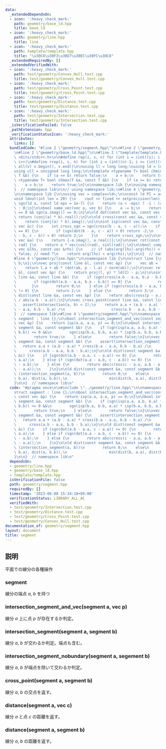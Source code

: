 ```yaml
---
data:
  _extendedDependsOn:
  - icon: ':heavy_check_mark:'
    path: geometry/base_ld.hpp
    title: base_ld
  - icon: ':heavy_check_mark:'
    path: geometry/line.hpp
    title: line
  - icon: ':heavy_check_mark:'
    path: template/template.hpp
    title: "\u30C6\u30F3\u30D7\u30EC\u30FC\u30C8"
  _extendedRequiredBy: []
  _extendedVerifiedWith:
  - icon: ':heavy_check_mark:'
    path: test/geometry/Convex_Hull.test.cpp
    title: test/geometry/Convex_Hull.test.cpp
  - icon: ':heavy_check_mark:'
    path: test/geometry/Cross_Point.test.cpp
    title: test/geometry/Cross_Point.test.cpp
  - icon: ':heavy_check_mark:'
    path: test/geometry/Distance.test.cpp
    title: test/geometry/Distance.test.cpp
  - icon: ':heavy_check_mark:'
    path: test/geometry/Intersection.test.cpp
    title: test/geometry/Intersection.test.cpp
  _isVerificationFailed: false
  _pathExtension: hpp
  _verificationStatusIcon: ':heavy_check_mark:'
  attributes:
    links: []
  bundledCode: "#line 2 \"geometry/segment.hpp\"\n\n#line 2 \"geometry/line.hpp\"\n\
    \n#line 2 \"geometry/base_ld.hpp\"\n\n#line 2 \"template/template.hpp\"\n\n#include\
    \ <bits/stdc++.h>\n\n#define rep(i, s, n) for (int i = (int)(s); i < (int)(n);\
    \ i++)\n#define rrep(i, s, n) for (int i = (int)(n)-1; i >= (int)(s); i--)\n#define\
    \ all(v) v.begin(), v.end()\n\nusing ll = long long;\nusing ld = long double;\n\
    using ull = unsigned long long;\n\ntemplate <typename T> bool chmin(T &a, const\
    \ T &b) {\n    if (a <= b) return false;\n    a = b;\n    return true;\n}\ntemplate\
    \ <typename T> bool chmax(T &a, const T &b) {\n    if (a >= b) return false;\n\
    \    a = b;\n    return true;\n}\n\nnamespace lib {\n\nusing namespace std;\n\n\
    }  // namespace lib\n\n// using namespace lib;\n#line 4 \"geometry/base_ld.hpp\"\
    \n\nnamespace lib {\n\nusing vec = complex<ld>;\n\nconst ld PI = acos(-1);\n\n\
    void ldout(int len = 20) {\n    cout << fixed << setprecision(len);\n}\n\nint\
    \ sgn(ld a, const ld eps = 1e-7) {\n    return (a < -eps) ? -1 : (a > eps) ? 1\
    \ : 0;\n}\n\nbool same_vec(vec a, vec b) {\n    a -= b;\n    return sgn(a.real())\
    \ == 0 && sgn(a.imag()) == 0;\n}\n\nld dot(const vec &a, const vec &b) {\n   \
    \ return (conj(a) * b).real();\n}\n\nld cross(const vec &a, const vec &b) {\n\
    \    return (conj(a) * b).imag();\n}\n\nint isp(const vec &a, const vec &b, const\
    \ vec &c) {\n    int cross_sgn = sgn(cross(b - a, c - a));\n    if (cross_sgn\
    \ == 0) {\n        if (sgn(dot(b - a, c - a)) < 0) return -2;\n        if (sgn(dot(a\
    \ - b, c - b)) < 0) return 2;\n    }\n    return cross_sgn;\n}\n\nvec rot90(const\
    \ vec &a) {\n    return {-a.imag(), a.real()};\n}\n\nvec rot(const vec &a, ld\
    \ rad) {\n    return a * vec(cosl(rad), sinl(rad));\n}\n\nbool comp_for_argument_sort(const\
    \ vec &lhs, const vec &rhs) {\n    // if (abs(arg(lhs)-arg(rhs)) < eps) return\
    \ false; // need ?\n    return arg(lhs) < arg(rhs);\n}\n\n}  // namespace lib\n\
    #line 4 \"geometry/line.hpp\"\n\nnamespace lib {\n\nstruct line {\n    vec a,\
    \ b;\n};\n\nvec proj(const line &l, const vec &p) {\n    vec ab = l.b - l.a;\n\
    \    return l.a + ab * (dot(ab, p - l.a) / norm(ab));\n}\n\nvec refl(const line\
    \ &l, const vec &p) {\n    return proj(l, p) * ld(2) - p;\n}\n\nint intersection(const\
    \ line &a, const line &b) {\n    if (sgn(cross(a.b - a.a, b.a - b.b)) != 0) {\n\
    \        if (sgn(dot(a.b - a.a, b.a - b.b)) == 0) {\n            return 1;\n \
    \       }\n        return 0;\n    } else if (sgn(cross(a.b - a.a, b.a - a.a))\
    \ != 0) {\n        return 2;\n    } else {\n        return 3;\n    }\n}\n\nld\
    \ dist(const line &a, const vec &p) {\n    return abs(cross(p - a.a, a.b - a.a)\
    \ / abs(a.b - a.a));\n}\n\nvec cross_point(const line &a, const line &b) {\n \
    \   assert(intersection(a, b) < 2);\n    return a.a + (a.b - a.a) * cross(b.a\
    \ - a.a, b.b - b.a) /\n                     cross(a.b - a.a, b.b - b.a);\n}\n\n\
    }  // namespace lib\n#line 4 \"geometry/segment.hpp\"\n\nnamespace lib {\n\nstruct\
    \ segment : line {};\n\nbool intersection_segment_and_vec(const segment &a, const\
    \ vec &p) {\n    return isp(a.a, a.a, p) == 0;\n}\n\nbool intersection_segment(const\
    \ segment &a, const segment &b) {\n    if (sgn(isp(a.a, a.b, b.a) * isp(a.a, a.b,\
    \ b.b)) <= 0 &&\n        sgn(isp(b.a, b.b, a.a) * isp(b.a, b.b, a.b)) <= 0) {\n\
    \        return true;\n    } else\n        return false;\n}\n\nvec cross_point(const\
    \ segment &a, const segment &b) {\n    assert(intersection_segment(a, b));\n \
    \   return a.a + (a.b - a.a) * cross(b.a - a.a, b.b - b.a) /\n               \
    \      cross(a.b - a.a, b.b - b.a);\n}\n\nld dist(const segment &a, const vec\
    \ &c) {\n    if (sgn(dot(a.b - a.a, c - a.a)) <= 0) {\n        return abs(c -\
    \ a.a);\n    } else if (sgn(dot(a.a - a.b, c - a.b)) <= 0) {\n        return abs(c\
    \ - a.b);\n    } else {\n        return abs(cross(c - a.a, a.b - a.a) / abs(a.b\
    \ - a.a));\n    }\n}\n\nld dist(const segment &a, const segment &b) {\n    if\
    \ (intersection_segment(a, b))\n        return 0;\n    else\n        return min(min(dist(a,\
    \ b.a), dist(a, b.b)),\n                   min(dist(b, a.a), dist(b, a.b)));\n\
    }\n\n}  // namespace lib\n"
  code: "#pragma once\n\n#include \"../geometry/line.hpp\"\n\nnamespace lib {\n\n\
    struct segment : line {};\n\nbool intersection_segment_and_vec(const segment &a,\
    \ const vec &p) {\n    return isp(a.a, a.a, p) == 0;\n}\n\nbool intersection_segment(const\
    \ segment &a, const segment &b) {\n    if (sgn(isp(a.a, a.b, b.a) * isp(a.a, a.b,\
    \ b.b)) <= 0 &&\n        sgn(isp(b.a, b.b, a.a) * isp(b.a, b.b, a.b)) <= 0) {\n\
    \        return true;\n    } else\n        return false;\n}\n\nvec cross_point(const\
    \ segment &a, const segment &b) {\n    assert(intersection_segment(a, b));\n \
    \   return a.a + (a.b - a.a) * cross(b.a - a.a, b.b - b.a) /\n               \
    \      cross(a.b - a.a, b.b - b.a);\n}\n\nld dist(const segment &a, const vec\
    \ &c) {\n    if (sgn(dot(a.b - a.a, c - a.a)) <= 0) {\n        return abs(c -\
    \ a.a);\n    } else if (sgn(dot(a.a - a.b, c - a.b)) <= 0) {\n        return abs(c\
    \ - a.b);\n    } else {\n        return abs(cross(c - a.a, a.b - a.a) / abs(a.b\
    \ - a.a));\n    }\n}\n\nld dist(const segment &a, const segment &b) {\n    if\
    \ (intersection_segment(a, b))\n        return 0;\n    else\n        return min(min(dist(a,\
    \ b.a), dist(a, b.b)),\n                   min(dist(b, a.a), dist(b, a.b)));\n\
    }\n\n}  // namespace lib\n"
  dependsOn:
  - geometry/line.hpp
  - geometry/base_ld.hpp
  - template/template.hpp
  isVerificationFile: false
  path: geometry/segment.hpp
  requiredBy: []
  timestamp: '2023-06-08 15:34:10+09:00'
  verificationStatus: LIBRARY_ALL_AC
  verifiedWith:
  - test/geometry/Intersection.test.cpp
  - test/geometry/Distance.test.cpp
  - test/geometry/Cross_Point.test.cpp
  - test/geometry/Convex_Hull.test.cpp
documentation_of: geometry/segment.hpp
layout: document
title: segment
---
```


## 説明

平面での線分の各種操作

### segment

線分の端点 $a$, $b$ を持つ

### intersection_segment_and_vec(segment a, vec p)

線分 $a$ 上に点 $p$ が存在するか判定。

### intersection_segment(segment a, segment b)

線分 $a$, $b$ が交わるか判定。端点も含む。

### intersection_segment_nobundary(segment a, segement b)

線分 $a$, $b$ が端点を除いて交わるか判定。

### cross_point(segment a, segment b)

線分 $a$, $b$ の交点を返す。

### distance(segment a, vec c)

線分 $a$ と点 $c$ の距離を返す。

### distance(segment a, segment b)

線分 $a$, $b$ の距離を返す。